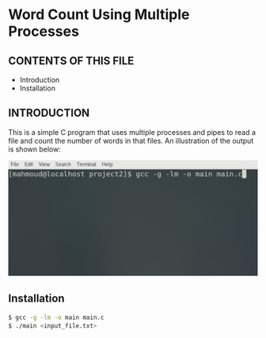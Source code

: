 # Word Count Using Multiple Processes

CONTENTS OF THIS FILE
---------------------
 * Introduction
 * Installation

INTRODUCTION
------------
This is a simple C program that uses multiple processes and pipes to read a file and count the number of words in that files. An illustration of the output is shown below:

![](wordCount.gif)

Installation
------------
```sh
$ gcc -g -lm -o main main.c
$ ./main <input_file.txt>
```


